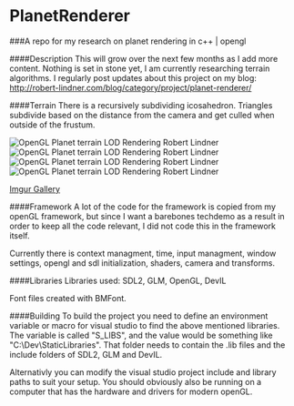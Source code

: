 # PlanetRenderer
###A repo for my research on planet rendering in c++ | opengl

####Description
This will grow over the next few months as I add more content. Nothing is set in stone yet, I am currently researching terrain algorithms.
I regularly post updates about this project on my blog: http://robert-lindner.com/blog/category/project/planet-renderer/

####Terrain
There is a recursively subdividing icosahedron. Triangles subdivide based on the distance from the camera and get culled when outside of the frustum.

![OpenGL Planet terrain LOD Rendering Robert Lindner](http://i.imgur.com/dC9CQMP.jpg)
![OpenGL Planet terrain LOD Rendering Robert Lindner](http://i.imgur.com/v9xjw0m.jpg)
![OpenGL Planet terrain LOD Rendering Robert Lindner](http://i.imgur.com/D45nHv8.jpg)
![OpenGL Planet terrain LOD Rendering Robert Lindner](http://i.imgur.com/tjOinep.jpg)

[Imgur Gallery](http://imgur.com/gallery/58LZH)

####Framework
A lot of the code for the framework is copied from my openGL framework, but since I want a barebones techdemo as a result in order to keep all the code relevant, I did not code this in the framework itself.

Currently there is context managment, time, input managment, window settings, opengl and sdl initialization, shaders, camera and transforms.

####Libraries
Libraries used: SDL2, GLM, OpenGL, DevIL

Font files created with BMFont.

####Building
To build the project you need to define an environment variable or macro for visual studio to find the above mentioned libraries.
The variable is called "S_LIBS", and the value would be something like "C:\Dev\StaticLibraries".
That folder needs to contain the .lib files and the include folders of SDL2, GLM and DevIL.

Alternativly you can modify the visual studio project include and library paths to suit your setup. You should obviously also be running on a computer that has the hardware and drivers for modern openGL.